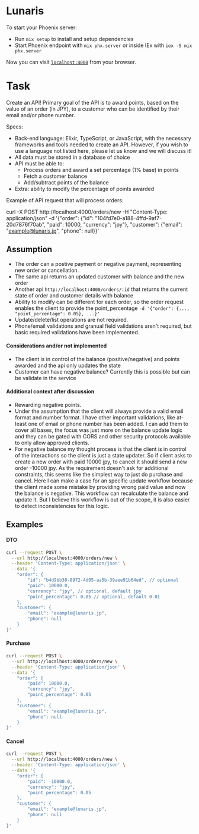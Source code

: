 # Lunaris

To start your Phoenix server:

- Run `mix setup` to install and setup dependencies
- Start Phoenix endpoint with `mix phx.server` or inside IEx with `iex -S mix phx.server`

Now you can visit [`localhost:4000`](http://localhost:4000) from your browser.

# Task

Create an API! Primary goal of the API is to award points, based on the value of an order (in JPY), to a customer who can be identified by their email and/or phone number.

Specs:

- Back-end language: Elixir, TypeScript, or JavaScript, with the necessary frameworks and tools needed to create an API. However, if you wish to use a language not listed here, please let us know and we will discuss it!
- All data must be stored in a database of choice
- API must be able to:
  - Process orders and award a set percentage (1% base) in points
  - Fetch a customer balance
  - Add/subtract points of the balance
- Extra: ability to modify the percentage of points awarded

Example of API request that will process orders:

curl -X POST http://localhost:4000/orders/new
-H "Content-Type: application/json"
-d '{"order": {"id": "104fd7e0-a188-4ffd-9af7-20d7876f70ab", "paid": 10000, "currency": "jpy"}, "customer": {"email": "example@lunaris.jp", "phone": null}}'

## Assumption

- The order can a postive payment or negative payment, representing new order or cancellation.
- The same api returns an updated customer with balance and the new order
- Another api `http://localhost:4000/orders/:id` that returns the current state of order and customer details with balance
- Ability to modify can be different for each order, so the order request enables the client to provide the point_percentage `-d '{"order": {..., "point_percentage": 0.05}, ...}'`
- Update/delete/list operations are not required.
- Phone/email validations and granual field validations aren't required, but basic required validations have been implemented.

#### Considerations and/or not implemented

- The client is in control of the balance (positive/negative) and points awarded and the api only updates the state
- Customer can have negative balance? Currently this is possible but can be validate in the service

#### Additional context after discussion

- Rewarding negative points.
- Under the assumption that the client will always provide a valid email format and number format. I have other important validations, like at-least one of email or phone number has been added. I can add them to cover all bases, the focus was just more on the balance update logic and they can be gated with CORS and other security protocols available to only allow approved clients.
- For negative balance my thought process is that the client is in control of the interactions so the client is just a state updater. So if client asks to create a new order with paid 10000 jpy, to cancel it should send a new order -10000 jpy. As the requirement doesn't ask for additional constraints, this seems like the simplest way to just do purchase and cancel. Here I can make a case for an specific update workflow because the client made some mistake by providing wrong paid value and now the balance is negative. This workflow can recalculate the balance and update it. But I believe this workflow is out of the scope, it is also easier to detect inconsistencies for this logic.

## Examples

#### DTO

```bash
curl --request POST \
  --url http://localhost:4000/orders/new \
  --header 'Content-Type: application/json' \
  --data '{
	"order": {
		"id": "b4d9bb30-8972-4d05-aa5b-39aee91b64ed", // optional
		"paid": 10000.0,
		"currency": "jpy", // optional, default jpy
		"point_percentage": 0.05 // optional, default 0.01
	},
	"customer": {
		"email": "example@lunaris.jp",
		"phone": null
	}
}'
```

#### Purchase

```bash
curl --request POST \
  --url http://localhost:4000/orders/new \
  --header 'Content-Type: application/json' \
  --data '{
	"order": {
		"paid": 10000.0,
		"currency": "jpy",
		"point_percentage": 0.05
	},
	"customer": {
		"email": "example@lunaris.jp",
		"phone": null
	}
}'
```

#### Cancel

```bash
curl --request POST \
  --url http://localhost:4000/orders/new \
  --header 'Content-Type: application/json' \
  --data '{
	"order": {
		"paid": -10000.0,
		"currency": "jpy",
		"point_percentage": 0.05
	},
	"customer": {
		"email": "example@lunaris.jp",
		"phone": null
	}
}'
```
